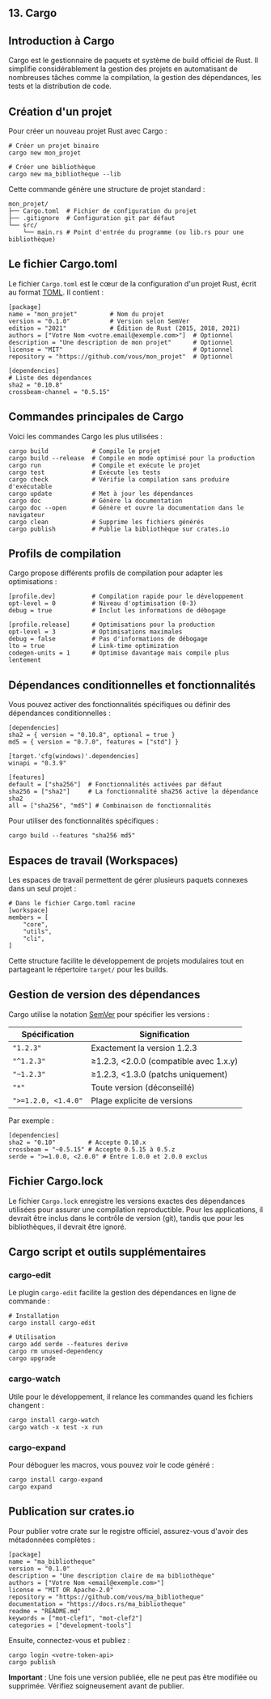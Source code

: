  
## 13\. Cargo

## Introduction à Cargo

Cargo est le gestionnaire de paquets et système de build officiel de Rust. Il simplifie considérablement la gestion des projets en automatisant de nombreuses tâches comme la compilation, la gestion des dépendances, les tests et la distribution de code.

## Création d'un projet

Pour créer un nouveau projet Rust avec Cargo :

```
# Créer un projet binaire
cargo new mon_projet

# Créer une bibliothèque
cargo new ma_bibliotheque --lib
```

Cette commande génère une structure de projet standard :

```
mon_projet/
├── Cargo.toml  # Fichier de configuration du projet
├── .gitignore  # Configuration git par défaut
└── src/
    └── main.rs # Point d'entrée du programme (ou lib.rs pour une bibliothèque)
```

## Le fichier Cargo.toml

Le fichier `Cargo.toml` est le cœur de la configuration d'un projet Rust, écrit au format [TOML](https://toml.io/). Il contient :

```
[package]
name = "mon_projet"         # Nom du projet
version = "0.1.0"           # Version selon SemVer
edition = "2021"            # Édition de Rust (2015, 2018, 2021)
authors = ["Votre Nom <votre.email@exemple.com>"]  # Optionnel
description = "Une description de mon projet"      # Optionnel
license = "MIT"                                    # Optionnel
repository = "https://github.com/vous/mon_projet"  # Optionnel

[dependencies]
# Liste des dépendances
sha2 = "0.10.8"
crossbeam-channel = "0.5.15"
```

## Commandes principales de Cargo

Voici les commandes Cargo les plus utilisées :

```
cargo build            # Compile le projet
cargo build --release  # Compile en mode optimisé pour la production
cargo run              # Compile et exécute le projet
cargo test             # Exécute les tests
cargo check            # Vérifie la compilation sans produire d'exécutable
cargo update           # Met à jour les dépendances
cargo doc              # Génère la documentation
cargo doc --open       # Génère et ouvre la documentation dans le navigateur
cargo clean            # Supprime les fichiers générés
cargo publish          # Publie la bibliothèque sur crates.io
```

## Profils de compilation

Cargo propose différents profils de compilation pour adapter les optimisations :

```
[profile.dev]          # Compilation rapide pour le développement
opt-level = 0          # Niveau d'optimisation (0-3)
debug = true           # Inclut les informations de débogage

[profile.release]      # Optimisations pour la production
opt-level = 3          # Optimisations maximales
debug = false          # Pas d'informations de débogage
lto = true             # Link-time optimization
codegen-units = 1      # Optimise davantage mais compile plus lentement
```

## Dépendances conditionnelles et fonctionnalités

Vous pouvez activer des fonctionnalités spécifiques ou définir des dépendances conditionnelles :

```
[dependencies]
sha2 = { version = "0.10.8", optional = true }
md5 = { version = "0.7.0", features = ["std"] }

[target.'cfg(windows)'.dependencies]
winapi = "0.3.9"

[features]
default = ["sha256"]  # Fonctionnalités activées par défaut
sha256 = ["sha2"]     # La fonctionnalité sha256 active la dépendance sha2
all = ["sha256", "md5"] # Combinaison de fonctionnalités
```

Pour utiliser des fonctionnalités spécifiques :

```
cargo build --features "sha256 md5"
```

## Espaces de travail (Workspaces)

Les espaces de travail permettent de gérer plusieurs paquets connexes dans un seul projet :

```
# Dans le fichier Cargo.toml racine
[workspace]
members = [
    "core",
    "utils",
    "cli",
]
```

Cette structure facilite le développement de projets modulaires tout en partageant le répertoire `target/` pour les builds.

## Gestion de version des dépendances

Cargo utilise la notation [SemVer](https://semver.org/) pour spécifier les versions :

| Spécification | Signification |
| --- | --- |
| `"1.2.3"` | Exactement la version 1.2.3 |
| `"^1.2.3"` | ≥1.2.3, <2.0.0 (compatible avec 1.x.y) |
| `"~1.2.3"` | ≥1.2.3, <1.3.0 (patchs uniquement) |
| `"*"` | Toute version (déconseillé) |
| `">=1.2.0, <1.4.0"` | Plage explicite de versions |

Par exemple :

```
[dependencies]
sha2 = "0.10"         # Accepte 0.10.x
crossbeam = "~0.5.15" # Accepte 0.5.15 à 0.5.z
serde = ">=1.0.0, <2.0.0" # Entre 1.0.0 et 2.0.0 exclus
```

## Fichier Cargo.lock

Le fichier `Cargo.lock` enregistre les versions exactes des dépendances utilisées pour assurer une compilation reproductible. Pour les applications, il devrait être inclus dans le contrôle de version (git), tandis que pour les bibliothèques, il devrait être ignoré.

## Cargo script et outils supplémentaires

### cargo-edit

Le plugin `cargo-edit` facilite la gestion des dépendances en ligne de commande :

```
# Installation
cargo install cargo-edit

# Utilisation
cargo add serde --features derive
cargo rm unused-dependency
cargo upgrade
```

### cargo-watch

Utile pour le développement, il relance les commandes quand les fichiers changent :

```
cargo install cargo-watch
cargo watch -x test -x run
```

### cargo-expand

Pour déboguer les macros, vous pouvez voir le code généré :

```
cargo install cargo-expand
cargo expand
```

## Publication sur crates.io

Pour publier votre crate sur le registre officiel, assurez-vous d'avoir des métadonnées complètes :

```
[package]
name = "ma_bibliotheque"
version = "0.1.0"
description = "Une description claire de ma bibliothèque"
authors = ["Votre Nom <email@exemple.com>"]
license = "MIT OR Apache-2.0"
repository = "https://github.com/vous/ma_bibliotheque"
documentation = "https://docs.rs/ma_bibliotheque"
readme = "README.md"
keywords = ["mot-clef1", "mot-clef2"]
categories = ["development-tools"]
```

Ensuite, connectez-vous et publiez :

```
cargo login <votre-token-api>
cargo publish
```

**Important** : Une fois une version publiée, elle ne peut pas être modifiée ou supprimée. Vérifiez soigneusement avant de publier.
